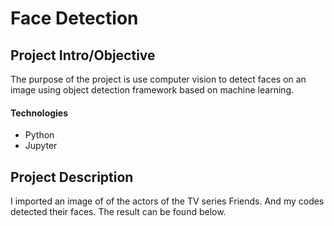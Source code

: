 # Face Detection

## Project Intro/Objective

The purpose of the project is use computer vision to detect faces on an image using object detection framework based on machine learning.

#### Technologies
* Python
* Jupyter


## Project Description

I imported an image of of the actors of the TV series Friends. And my codes detected their faces. The result can be found below.

